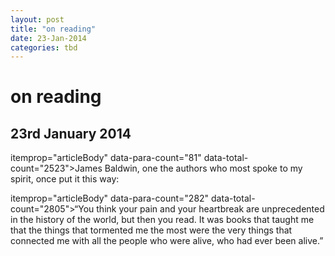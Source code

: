 ```yaml
---
layout: post
title: "on reading"
date: 23-Jan-2014
categories: tbd
---
```


# on reading

## 23rd January 2014

itemprop="articleBody" data-para-count="81" data-total-count="2523">James Baldwin,   one the authors who most spoke to my spirit, once put it this way:

itemprop="articleBody" data-para-count="282" data-total-count="2805">“You think your pain and your heartbreak are unprecedented in the history of the world, but then you read. It was books that taught me that the things that tormented me the most were the very things that connected me with all the people who were alive, who had ever been alive.”
